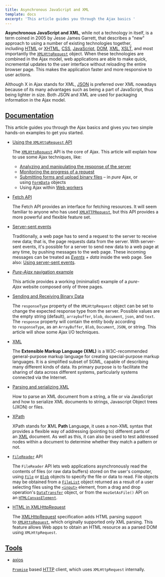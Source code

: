 ```yaml
---
title: Asynchronous JavaScript and XML
template: docs
excerpt: 'This article guides you through the Ajax basics '
---
```


<!--StartFragment-->

**Asynchronous JavaScript and XML**, while not a technology in itself, is a term coined in 2005 by Jesse James Garrett, that describes a "new" approach to using a number of existing technologies together, including [HTML](https://developer.mozilla.org/en-US/docs/Web/HTML) or [XHTML](https://developer.mozilla.org/en-US/docs/Glossary/XHTML), [CSS](https://developer.mozilla.org/en-US/docs/Web/CSS), [JavaScript](https://developer.mozilla.org/en-US/docs/Web/JavaScript), [DOM](https://developer.mozilla.org/en-US/docs/Web/API/Document_Object_Model), [XML](https://developer.mozilla.org/en-US/docs/Web/XML), [XSLT](https://developer.mozilla.org/en-US/docs/Web/XSLT), and most importantly the [`XMLHttpRequest`](https://developer.mozilla.org/en-US/docs/Web/API/XMLHttpRequest) object. When these technologies are combined in the Ajax model, web applications are able to make quick, incremental updates to the user interface without reloading the entire browser page. This makes the application faster and more responsive to user actions.

Although X in Ajax stands for XML, [JSON](https://developer.mozilla.org/en-US/docs/Glossary/JSON) is preferred over XML nowadays because of its many advantages such as being a part of JavaScript, thus being lighter in size. Both JSON and XML are used for packaging information in the Ajax model.

## [Documentation](https://developer.mozilla.org/en-US/docs/Web/Guide/AJAX#documentation 'Permalink to Documentation')

This article guides you through the Ajax basics and gives you two simple hands-on examples to get you started.

-   [Using the `XMLHttpRequest` API](https://developer.mozilla.org/en-US/docs/Web/API/XMLHttpRequest/Using_XMLHttpRequest)

    The [`XMLHttpRequest`](https://developer.mozilla.org/en-US/docs/Web/API/XMLHttpRequest) API is the core of Ajax. This article will explain how to use some Ajax techniques, like:

    -   [Analyzing and manipulating the response of the server](https://developer.mozilla.org/en-US/docs/Web/API/XMLHttpRequest/Using_XMLHttpRequest#handling_responses)
    -   [Monitoring the progress of a request](https://developer.mozilla.org/en-US/docs/Web/API/XMLHttpRequest/Using_XMLHttpRequest#monitoring_progress)
    -   [Submitting forms and upload binary files](https://developer.mozilla.org/en-US/docs/Web/API/XMLHttpRequest/Using_XMLHttpRequest#submitting_forms_and_uploading_files) – in *pure* Ajax, or using [`FormData`](https://developer.mozilla.org/en-US/docs/Web/API/FormData) objects
    -   Using Ajax within [Web workers](https://developer.mozilla.org/en-US/docs/Web/API/Worker)

-   [Fetch API](https://developer.mozilla.org/en-US/docs/Web/API/Fetch_API)

    The Fetch API provides an interface for fetching resources. It will seem familiar to anyone who has used [`XMLHTTPRequest`](https://developer.mozilla.org/en-US/docs/Web/API/XMLHttpRequest), but this API provides a more powerful and flexible feature set.

-   [Server-sent events](https://developer.mozilla.org/en-US/docs/Web/API/Server-sent_events)

    Traditionally, a web page has to send a request to the server to receive new data; that is, the page requests data from the server. With server-sent events, it's possible for a server to send new data to a web page at any time, by pushing messages to the web page. These incoming messages can be treated as *[Events](https://developer.mozilla.org/en-US/docs/Web/API/Event) + data* inside the web page. See also: [Using server-sent events](https://developer.mozilla.org/en-US/docs/Web/API/Server-sent_events/Using_server-sent_events).

-   [*Pure-Ajax* navigation example](https://developer.mozilla.org/en-US/docs/Web/API/History_API/Example)

    This article provides a working (minimalist) example of a *pure-Ajax* website composed only of three pages.

-   [Sending and Receiving Binary Data](https://developer.mozilla.org/en-US/docs/Web/API/XMLHttpRequest/Sending_and_Receiving_Binary_Data)

    The `responseType` property of the `XMLHttpRequest` object can be set to change the expected response type from the server. Possible values are the empty string (default), `arraybuffer`, `blob`, `document`, `json`, and `text`. The `response` property will contain the entity body according to `responseType`, as an `ArrayBuffer`, `Blob`, `Document`, `JSON`, or string. This article will show some Ajax I/O techniques.

-   [XML](https://developer.mozilla.org/en-US/docs/Web/XML)

    The **Extensible Markup Language (XML)** is a W3C-recommended general-purpose markup language for creating special-purpose markup languages. It is a simplified subset of SGML, capable of describing many different kinds of data. Its primary purpose is to facilitate the sharing of data across different systems, particularly systems connected via the Internet.

-   [Parsing and serializing XML](https://developer.mozilla.org/en-US/docs/Web/Guide/Parsing_and_serializing_XML)

    How to parse an XML document from a string, a file or via JavaScript and how to serialize XML documents to strings, Javascript Object trees (JXON) or files.

-   [XPath](https://developer.mozilla.org/en-US/docs/Web/XPath)

    XPath stands for **X**ML **Path** Language, it uses a non-XML syntax that provides a flexible way of addressing (pointing to) different parts of an [XML](https://developer.mozilla.org/en-US/docs/Web/XML) document. As well as this, it can also be used to test addressed nodes within a document to determine whether they match a pattern or not.

-   [`FileReader`](https://developer.mozilla.org/en-US/docs/Web/API/FileReader) API

    The `FileReader` API lets web applications asynchronously read the contents of files (or raw data buffers) stored on the user's computer, using [`File`](https://developer.mozilla.org/en-US/docs/Web/API/File) or [`Blob`](https://developer.mozilla.org/en-US/docs/Web/API/Blob) objects to specify the file or data to read. File objects may be obtained from a [`FileList`](https://developer.mozilla.org/en-US/docs/Web/API/FileList) object returned as a result of a user selecting files using the [`<input>`](https://developer.mozilla.org/en-US/docs/Web/HTML/Element/input) element, from a drag and drop operation's [`DataTransfer`](https://developer.mozilla.org/en-US/docs/Web/API/DataTransfer) object, or from the `mozGetAsFile()` API on an [`HTMLCanvasElement`](https://developer.mozilla.org/en-US/docs/Web/API/HTMLCanvasElement).

-   [HTML in XMLHttpRequest](https://developer.mozilla.org/en-US/docs/Web/API/XMLHttpRequest/HTML_in_XMLHttpRequest)

    The [XMLHttpRequest](https://xhr.spec.whatwg.org/) specification adds HTML parsing support to [`XMLHttpRequest`](https://developer.mozilla.org/en-US/docs/Web/API/XMLHttpRequest), which originally supported only XML parsing. This feature allows Web apps to obtain an HTML resource as a parsed DOM using `XMLHttpRequest`.

## [Tools](https://developer.mozilla.org/en-US/docs/Web/Guide/AJAX#tools 'Permalink to Tools')

-   [axios](https://github.com/axios/axios)

    [`Promise`](https://developer.mozilla.org/en-US/docs/Web/JavaScript/Reference/Global_Objects/Promise) based [HTTP](https://developer.mozilla.org/en-US/docs/Glossary/HTTP) client, which uses `XMLHttpRequest` internally.

<!--EndFragment-->
